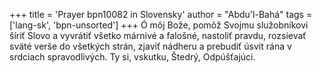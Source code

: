 +++
title = 'Prayer bpn10082 in Slovensky'
author = "Abdu'l-Bahá"
tags = ['lang-sk', 'bpn-unsorted']
+++
Ó môj Bože, pomôž Svojmu služobníkovi šíriť Slovo a vyvrátiť všetko márnivé a falošné, nastoliť pravdu, rozsievať sväté verše do všetkých strán, zjaviť nádheru a prebudiť úsvit rána v srdciach spravodlivých.
Ty si, vskutku, Štedrý, Odpúšťajúci.
